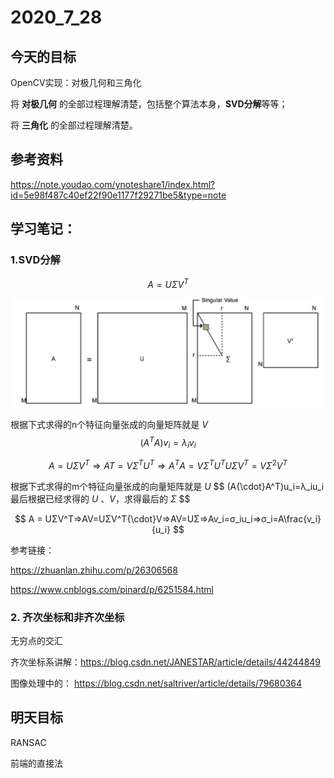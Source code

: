 # 2020_7_28

## 今天的目标

OpenCV实现：对极几何和三角化

将 **对极几何** 的全部过程理解清楚，包括整个算法本身，**SVD分解**等等；

将 **三角化** 的全部过程理解清楚。

## 参考资料

https://note.youdao.com/ynoteshare1/index.html?id=5e98f487c40ef22f90e1177f29271be5&type=note

## 学习笔记：

### 1.SVD分解

$$
A = U{\Sigma}V^T
$$

![1](../img/SVD.png)

根据下式求得的n个特征向量张成的向量矩阵就是 $V$
$$
(A^TA)v_i=λ_iv_i
$$

$$
A=UΣV^T⇒AT=VΣ^TU^T⇒A^TA=VΣ^TU^TUΣV^T=VΣ^2V^T
$$



根据下式求得的m个特征向量张成的向量矩阵就是 $U$
$$
(A{\cdot}A^T)u_i=λ_iu_i最后根据已经求得的 $U$ 、$V$，求得最后的 $\Sigma$
$$

$$
A = UΣV^T⇒AV=UΣV^T{\cdot}V⇒AV=UΣ⇒Av_i=σ_iu_i⇒σ_i=A\frac{v_i}{u_i}
$$

参考链接：

https://zhuanlan.zhihu.com/p/26306568

https://www.cnblogs.com/pinard/p/6251584.html	

### 2. 齐次坐标和非齐次坐标

无穷点的交汇

齐次坐标系讲解：https://blog.csdn.net/JANESTAR/article/details/44244849

图像处理中的： https://blog.csdn.net/saltriver/article/details/79680364

## 明天目标

RANSAC

前端的直接法